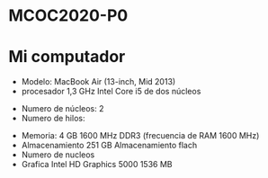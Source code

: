 # MCOC2020-P0

# Mi computador

* Modelo: MacBook Air (13-inch, Mid 2013)
* procesador 1,3 GHz Intel Core i5 de dos núcleos
+ Numero de núcleos: 2
+ Numero de hilos:

* Memoria: 4 GB 1600 MHz DDR3 (frecuencia de RAM 1600 MHz)
* Almacenamiento 251 GB Almacenamiento flach
* Numero de nucleos
* Grafica Intel HD Graphics 5000 1536 MB
